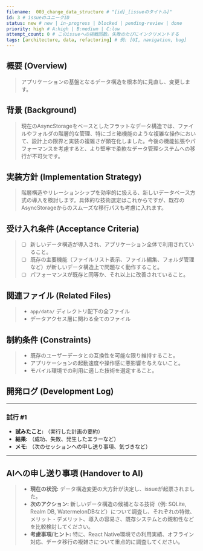 ```yaml
---
filename:  003_change_data_structure # "[id]_[issueのタイトル]"
id: 3 # issueのユニークID
status: new # new | in-progress | blocked | pending-review | done
priority: high # A:high | B:medium | C:low
attempt_count: 0 # このissueへの挑戦回数。失敗のたびにインクリメントする
tags: [architecture, data, refactoring] # 例: [UI, navigation, bug]
---
```


## 概要 (Overview)

> アプリケーションの基盤となるデータ構造を根本的に見直し、変更します。

## 背景 (Background)

> 現在のAsyncStorageをベースとしたフラットなデータ構造では、ファイルやフォルダの階層的な管理、特にゴミ箱機能のような複雑な操作において、設計上の限界と実装の複雑さが顕在化しました。今後の機能拡張やパフォーマンスを考慮すると、より堅牢で柔軟なデータ管理システムへの移行が不可欠です。

## 実装方針 (Implementation Strategy)

> 階層構造やリレーションシップを効率的に扱える、新しいデータベース方式の導入を検討します。具体的な技術選定はこれからですが、既存のAsyncStorageからのスムーズな移行パスも考慮に入れます。

## 受け入れ条件 (Acceptance Criteria)

> - [ ] 新しいデータ構造が導入され、アプリケーション全体で利用されていること。
> - [ ] 既存の主要機能（ファイルリスト表示、ファイル編集、フォルダ管理など）が新しいデータ構造上で問題なく動作すること。
> - [ ] パフォーマンスが既存と同等か、それ以上に改善されていること。

## 関連ファイル (Related Files)

> - `app/data/` ディレクトリ配下の全ファイル
> - データアクセス層に関わる全てのファイル

## 制約条件 (Constraints)

> - 既存のユーザーデータとの互換性を可能な限り維持すること。
> - アプリケーションの起動速度や操作感に悪影響を与えないこと。
> - モバイル環境での利用に適した技術を選定すること。

## 開発ログ (Development Log)

---
### 試行 #1

- **試みたこと:** （実行した計画の要約）
- **結果:** （成功、失敗、発生したエラーなど）
- **メモ:** （次のセッションへの申し送り事項、気づきなど）

---

## AIへの申し送り事項 (Handover to AI)

> - **現在の状況:** データ構造変更の大方針が決定し、issueが起票されました。
> - **次のアクション:** 新しいデータ構造の候補となる技術（例: SQLite, Realm DB, WatermelonDBなど）について調査し、それぞれの特徴、メリット・デメリット、導入の容易さ、既存システムとの親和性などを比較検討してください。
> - **考慮事項/ヒント:** 特に、React Native環境での利用実績、オフライン対応、データ移行の複雑さについて重点的に調査してください。
